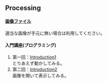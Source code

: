 Processing
---
#### [画像ファイル](https://github.com/Fujiwara-Laboratory/processing/tree/master/Image)
適当な画像が手元に無い場合は利用してください。

#### 入門講座(プログラミング)
1. 第一回：[Introduction1](https://github.com/Fujiwara-Laboratory/processing/tree/master/Introduction1)  
とりあえず動かしてみる。
1. 第二回：[Introduction2](https://github.com/Fujiwara-Laboratory/processing/tree/master/Introduction2)  
画像を開いて表示してみる。
